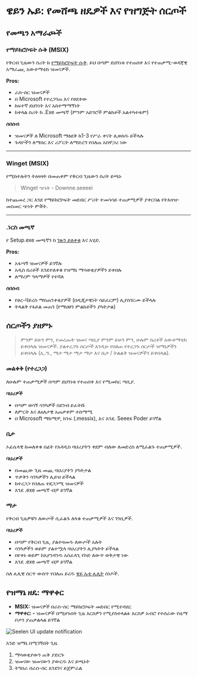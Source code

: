 # ዌይን ኡይ: የመሸጫ ዘዴዎች እና የዝግጅት ሰርጦች

## የመጫን አማራጮች

### የማይክሮሶፍት ሱቅ (MSIX)

የቅርብ ጊዜውን ስሪት ከ [የማይክሮሶፍት ሱቅ](https://www.microsoft.com/store). ይህ በጣም ደህንነቱ
የተጠበቀ እና የተጠቃሚ-ወዳጃዊ አማራጩ, አውቶማቲክ ዝመናዎች.

**Pros:**

- ራስ-ሰር ዝመናዎች
- በ Microsoft የተረጋገጠ እና የፀደቀው
- ከፍተኛ ደህንነት እና አስተማማኝነት
- ከቀላል ስሪት ከ .Exe መጫኛ (ምንም አድገሮች ምልክቶች አልተካተቱም)

**ሰበሰብ**

- ዝመናዎች ለ Microsoft ማፅደቅ ከ1-3 የሥራ ቀናት ሊወስዱ ይችላሉ
- ጉዳዮችን ለማሰር እና ሪፖርት ለማድረግ የበለጠ አስቸጋሪ ነው

---

### Winget (MSIX)

የሚከተሉትን ትዕዛዛት በመጠቀም የቅርብ ጊዜውን ስሪት ይጫኑ

> Winget ጭነት - Downne.seeeei

ከተጨመረ ጋር እንደ የማይክሮሶፍት መደብር ሥሪት ተመሳሳይ ተጠቃሚዎች ያቀርባል የትእዛዝ-መስመር ጭነት ምቾት.

---

### .ነርስ መጫኛ

የ Setup.exe መጫኛን ከ [ገጹን ይለቀቁ](https://github.com/eythaann/Seelen-UI/releases) እና
አሂድ.

**Pros:**

- አፋጣኝ ዝመናዎች ይገኛሉ
- አዲስ ስሪቶች እንደተለቀቁ የዝማኔ ማሳወቂያዎችን ይቀበሉ
- ለማረም ዓላማዎች የተሻለ

**ሰበሰብ**

- የፀረ-ቫይረስ ማስጠንቀቂያዎች (በዲጂታዊነት ሳይፈርም) ሊያስገርሙ ይችላሉ
- ትላልቅ የፋይል መጠን (የማህፀን ምልክቶችን ያካትታል)

## ሰርጦችን ያዘምኑ

> ምንም ይሁን ምን, የመረጡት ዝመና ጣቢያ ምንም ይሁን ምን, ሁሉም ስሪቶች አውቶማቲክ ይቀበላሉ ዝመናዎች. ያልተረጋጉ ሰርጦች
> እንዲሁ የበለጠ የተረጋጉ ሰርጦች ዝማኔዎችን ይቀበላሉ (ኢ.ግ., ማታ ማታ ማታ ማታ እና ቤታ / ትልልቅ ዝመናዎችን
> ይቀበላል).

### መልቀቅ (የተረጋጋ)

ለሁሉም ተጠቃሚዎች በጣም ደህንነቱ የተጠበቀ እና የሚመከር ጣቢያ.

**ባህሪዎች**

- በጣም ወሳኝ ሳንካዎች በደንብ ይፈትሹ
- ለምርት እና ለዕለታዊ አጠቃቀም ተስማሚ
- በ Microsoft ማከማቻ, ክንፍ (.messix), እና እንደ. Seeex Poder ይገኛል

### ቤታ

ኦፊሴላዊ ከመለቀቁ በፊት የአዳዲስ ባህሪያትን ቀደም ብለው ለመድረስ ለሚፈልጉ ተጠቃሚዎች.

**ባህሪዎች**

- በመጪው ጊዜ መጪ ባህሪያትን ያካትታል
- ጥቃቅን ሳንካዎችን ሊይዝ ይችላል
- ከተረጋጋ የበለጠ ተደጋጋሚ ዝመናዎች
- እንደ .exe መጫኛ ብቻ ይገኛል

### ማታ

የቅርብ ጊዜዎቹን ለውጦች ሲፈልጉ ለላቁ ተጠቃሚዎች እና ገንቢዎች.

**ባህሪዎች**

- በጣም የቅርብ ጊዜ, ያልተዛመዱ ለውጦች አሉት
- ሳንካዎችን ወይም ያልተሟላ ባህሪያትን ሊያካትት ይችላል
- በየቀኑ ወይም ከእያንዳንዱ አስፈላጊ የኮድ ለውጥ ወቅታዊ ነው
- እንደ .exe መጫኛ ብቻ ይገኛል

ስለ ሌሊዊ ሰርጥ ውስጥ የበለጠ ይረዱ [ዌይ ኡቲ ሌሊት](https://seelen.io/blog/nightly) ሰነዶች.

## የዝማኔ ዘዴ: ማዋቀር

- **MSIX:** ዝመናዎች በራስ-ሰር ማይክሮሶፍት መደብር የሚተዳደር
- **ማዋቀር: -** ዝመናዎች በሚሆኑበት ጊዜ እርስዎን የሚያስተላልፉ እርስዎ አብሮ የተሰራው የዜማ ቦታን ያጠቃልላል ይገኛል

![Seelen UI update notification](https://github.com/Seelen-Inc/slu-blog/blob/master/blog/seelen-ui-distribution-channels/image.png?raw=true)

አንድ ዝማኔ በሚገኝበት ጊዜ

1. ማሳወቂያውን ጠቅ ያድርጉ
2. ዝመናው ዝመናውን ያውርዱ እና ይጫኑት
3. ትግበራ በራስ-ሰር እንደገና ይጀምራል
